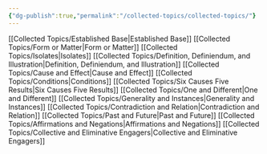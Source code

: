 ```yaml
---
{"dg-publish":true,"permalink":"/collected-topics/collected-topics/"}
---
```


[[Collected Topics/Established Base\|Established Base]]
[[Collected Topics/Form or Matter\|Form or Matter]]
[[Collected Topics/Isolates\|Isolates]]
[[Collected Topics/Definition, Definiendum, and Illustration\|Definition, Definiendum, and Illustration]]
[[Collected Topics/Cause and Effect\|Cause and Effect]]
[[Collected Topics/Conditions\|Conditions]]
[[Collected Topics/Six Causes Five Results\|Six Causes Five Results]]
[[Collected Topics/One and Different\|One and Different]]
[[Collected Topics/Generality and Instances\|Generality and Instances]]
[[Collected Topics/Contradiction and Relation\|Contradiction and Relation]]
[[Collected Topics/Past and Future\|Past and Future]]
[[Collected Topics/Affirmations and Negations\|Affirmations and Negations]]
[[Collected Topics/Collective and Eliminative Engagers\|Collective and Eliminative Engagers]]

